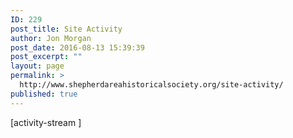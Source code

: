 ```yaml
---
ID: 229
post_title: Site Activity
author: Jon Morgan
post_date: 2016-08-13 15:39:39
post_excerpt: ""
layout: page
permalink: >
  http://www.shepherdareahistoricalsociety.org/site-activity/
published: true
---
```

[activity-stream ]